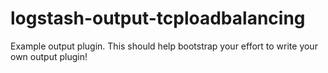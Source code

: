 # logstash-output-tcploadbalancing

Example output plugin. This should help bootstrap your effort to write your own output plugin!
